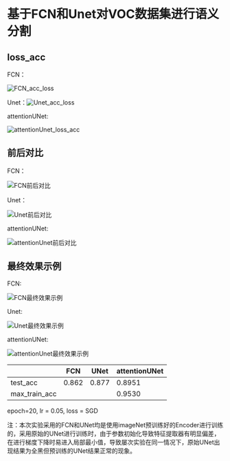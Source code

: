 # 基于FCN和Unet对VOC数据集进行语义分割

## loss_acc

FCN：

![FCN_acc_loss](./answer/FCN/FCN_acc_loss.png)

Unet：![Unet_acc_loss](./answer/U_Net/Unet_acc_loss.png)

attentionUNet:

![attentionUnet_loss_acc](answer/attentionUNet/attentionUnet_loss_acc.png)

## 前后对比

FCN：

![FCN前后对比](./answer/FCN/FCN前后对比.png)

Unet：

![Unet前后对比](./answer/U_Net/Unet前后对比.png)

attentionUNet:

![attentionUnet前后对比](answer/attentionUNet/attentionUnet前后对比.png)

## 最终效果示例

FCN:

![FCN最终效果示例](./answer/FCN/FCN最终效果示例.png)

Unet:

![Unet最终效果示例](./answer/U_Net/Unet最终效果示例.png)

attentionUNet:

![attentionUnet最终效果示例](answer/attentionUNet/attentionUnet最终效果示例.png)

|               | FCN   | UNet  | attentionUNet |
| ------------- | ----- | ----- | ------------- |
| test_acc      | 0.862 | 0.877 | 0.8951        |
| max_train_acc |       |       | 0.9530        |

epoch=20, lr = 0.05,  loss = SGD

注：本次实验采用的FCN和UNet均是使用imageNet预训练好的Encoder进行训练的，采用原始的UNet进行训练时，由于参数初始化导致特征提取器有明显偏差，在进行梯度下降时易进入局部最小值，导致屡次实验在同一情况下，原始UNet出现结果为全黑但预训练的UNet结果正常的现象。